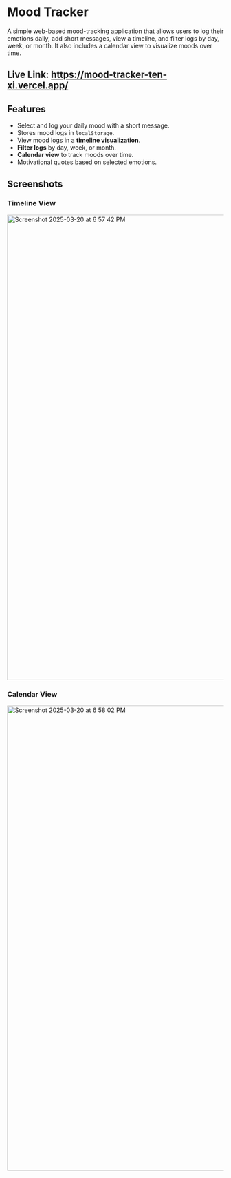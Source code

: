 # Mood Tracker

A simple web-based mood-tracking application that allows users to log their emotions daily, add short messages, view a timeline, and filter logs by day, week, or month. It also includes a calendar view to visualize moods over time.

## Live Link: https://mood-tracker-ten-xi.vercel.app/
  
## Features

- Select and log your daily mood with a short message.
- Stores mood logs in `localStorage`.
- View mood logs in a **timeline visualization**.
- **Filter logs** by day, week, or month.
- **Calendar view** to track moods over time.
- Motivational quotes based on selected emotions.

## Screenshots

### Timeline View
<img width="1080" alt="Screenshot 2025-03-20 at 6 57 42 PM" src="https://github.com/user-attachments/assets/318e25f3-3390-40e9-85c3-367d2303e6b9" />


### Calendar View
<img width="1080" alt="Screenshot 2025-03-20 at 6 58 02 PM" src="https://github.com/user-attachments/assets/3936ad6e-dc32-47b8-86db-92aaa7b055f2" />




